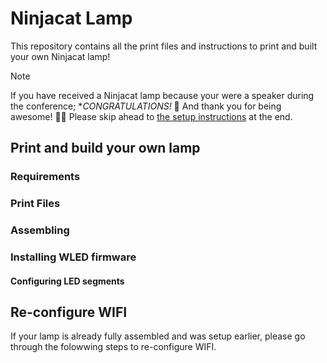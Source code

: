 # Ninjacat Lamp

This repository contains all the print files and instructions to print and built your own Ninjacat lamp!

> [!NOTE]
> If you have received a Ninjacat lamp because your were a speaker during the conference; **CONGRATULATIONS!* 🎉 And thank you for being awesome! 🙏🏻
> Please skip ahead to [the setup instructions](https://github.com/yellowhat-live/ninjacat-lamp/tree/main#re-configure-wifi) at the end.

## Print and build your own lamp

### Requirements

### Print Files

### Assembling

### Installing WLED firmware

#### Configuring LED segments

## Re-configure WIFI

If your lamp is already fully assembled and was setup earlier, please go through the folowwing steps to re-configure WIFI.
